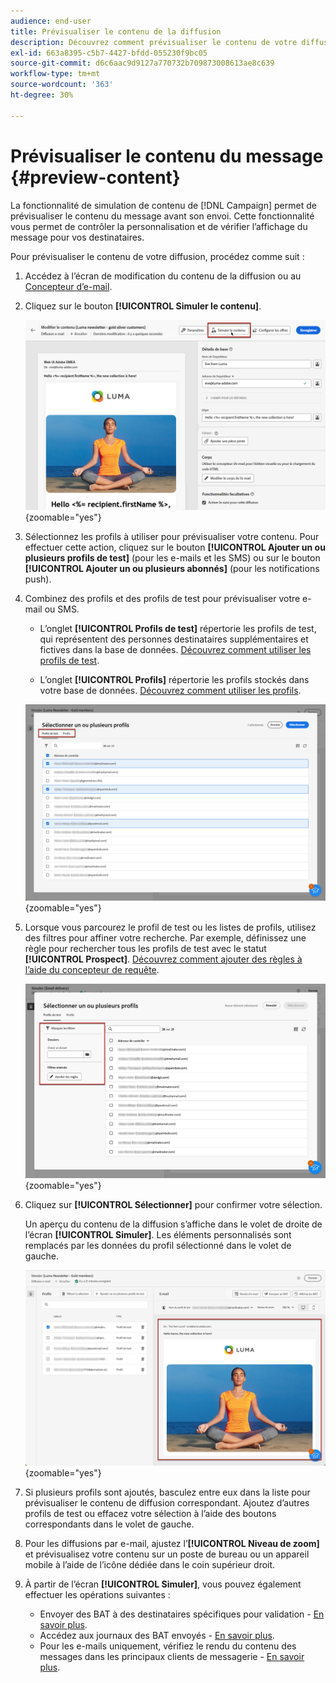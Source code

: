 ```yaml
---
audience: end-user
title: Prévisualiser le contenu de la diffusion
description: Découvrez comment prévisualiser le contenu de votre diffusion avec l’interface utilisateur web de Campaign.
exl-id: 663a8395-c5b7-4427-bfdd-055230f9bc05
source-git-commit: d6c6aac9d9127a770732b709873008613ae8c639
workflow-type: tm+mt
source-wordcount: '363'
ht-degree: 30%

---
```


# Prévisualiser le contenu du message {#preview-content}

La fonctionnalité de simulation de contenu de [!DNL Campaign] permet de prévisualiser le contenu du message avant son envoi. Cette fonctionnalité vous permet de contrôler la personnalisation et de vérifier l’affichage du message pour vos destinataires.

Pour prévisualiser le contenu de votre diffusion, procédez comme suit :

1. Accédez à l’écran de modification du contenu de la diffusion ou au [Concepteur d’e-mail](../email/get-started-email-designer.md).

1. Cliquez sur le bouton **[!UICONTROL Simuler le contenu]**.

   ![Image illustrant le bouton Simuler du contenu](assets/simulate-button.png){zoomable="yes"}

1. Sélectionnez les profils à utiliser pour prévisualiser votre contenu. Pour effectuer cette action, cliquez sur le bouton **[!UICONTROL Ajouter un ou plusieurs profils de test]** (pour les e-mails et les SMS) ou sur le bouton **[!UICONTROL Ajouter un ou plusieurs abonnés]** (pour les notifications push).

1. Combinez des profils et des profils de test pour prévisualiser votre e-mail ou SMS.

   * L’onglet **[!UICONTROL Profils de test]** répertorie les profils de test, qui représentent des personnes destinataires supplémentaires et fictives dans la base de données. [Découvrez comment utiliser les profils de test](../audience/test-profiles.md).

   * L’onglet **[!UICONTROL Profils]** répertorie les profils stockés dans votre base de données. [Découvrez comment utiliser les profils](../audience/about-recipients.md).

   ![Image montrant la sélection des profils](assets/simulate-select-profiles.png){zoomable="yes"}

1. Lorsque vous parcourez le profil de test ou les listes de profils, utilisez des filtres pour affiner votre recherche. Par exemple, définissez une règle pour rechercher tous les profils de test avec le statut **[!UICONTROL Prospect]**. [Découvrez comment ajouter des règles à l’aide du concepteur de requête](../query/query-modeler-overview.md).

   ![Image montrant les filtres appliqués aux profils de test](assets/simulate-test-profile-filter.png){zoomable="yes"}

1. Cliquez sur **[!UICONTROL Sélectionner]** pour confirmer votre sélection.

   Un aperçu du contenu de la diffusion s’affiche dans le volet de droite de l’écran **[!UICONTROL Simuler]**. Les éléments personnalisés sont remplacés par les données du profil sélectionné dans le volet de gauche.

   ![Image illustrant la prévisualisation du contenu de la diffusion](assets/simulate-preview.png){zoomable="yes"}

1. Si plusieurs profils sont ajoutés, basculez entre eux dans la liste pour prévisualiser le contenu de diffusion correspondant. Ajoutez d’autres profils de test ou effacez votre sélection à l’aide des boutons correspondants dans le volet de gauche.

1. Pour les diffusions par e-mail, ajustez l’**[!UICONTROL Niveau de zoom]** et prévisualisez votre contenu sur un poste de bureau ou un appareil mobile à l’aide de l’icône dédiée dans le coin supérieur droit.

1. À partir de l’écran **[!UICONTROL Simuler]**, vous pouvez également effectuer les opérations suivantes :
   * Envoyer des BAT à des destinataires spécifiques pour validation - [En savoir plus](test-deliveries.md).
   * Accédez aux journaux des BAT envoyés - [En savoir plus](test-deliveries.md#access-test-deliveries).
   * Pour les e-mails uniquement, vérifiez le rendu du contenu des messages dans les principaux clients de messagerie - [En savoir plus](email-rendering.md).